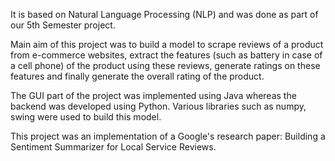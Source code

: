 It is based on Natural Language Processing (NLP) and was done as part of our 5th Semester project.

Main aim of this project was to build a model to scrape reviews of a product from e-commerce
websites, extract the features (such as battery in case of a cell phone) of the product using these
reviews, generate ratings on these features and finally generate the overall rating of the product.

The GUI part of the project was implemented using Java whereas the backend was developed
using Python. Various libraries such as numpy, swing were used to build this model.

This project was an implementation of a Google's research paper: Building a Sentiment
Summarizer for Local Service Reviews.

